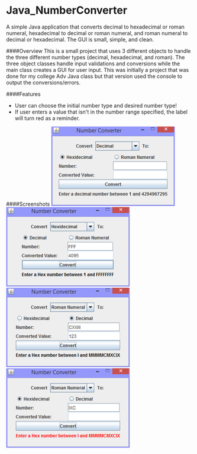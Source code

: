 # Java_NumberConverter
A simple Java application that converts decimal to hexadecimal or roman numeral, 
hexadecimal to decimal or roman numeral, and roman numeral to decimal or hexadecimal. The GUI is small, simple, and clean.

####Overview
This is a small project that uses 3 different objects to handle the three different number types (decimal, hexadecimal, and roman). The three object classes handle input validations and conversions while the main class creates a GUI for user input. This was initially a project that was done for my college Adv Java class but that version used the console to output the conversions/errors.

####Features
- User can choose the initial number type and desired number type!
- If user enters a value that isn't in the number range specified, the label will turn red as a reminder.

####Screenshots
![alt tag](https://raw.githubusercontent.com/Jen135790/Java_NumberConverter/master/screenshots/NumberConverter_Decimal.PNG)
![alt tag](https://raw.githubusercontent.com/Jen135790/Java_NumberConverter/master/screenshots/NumberConverter_HexToDec.PNG)
![alt tag](https://raw.githubusercontent.com/Jen135790/Java_NumberConverter/master/screenshots/NumberConverter_RomToDec.PNG)
![alt tag](https://raw.githubusercontent.com/Jen135790/Java_NumberConverter/master/screenshots/NumberConverter_Validation3.PNG)

